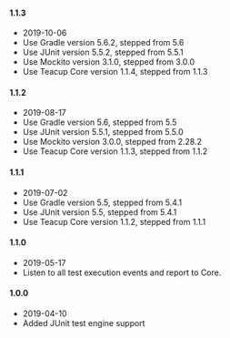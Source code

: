 #### 1.1.3
- 2019-10-06
- Use Gradle version 5.6.2, stepped from 5.6
- Use JUnit version 5.5.2, stepped from 5.5.1
- Use Mockito version 3.1.0, stepped from 3.0.0
- Use Teacup Core version 1.1.4, stepped from 1.1.3
#### 1.1.2
- 2019-08-17
- Use Gradle version 5.6, stepped from 5.5
- Use JUnit version 5.5.1, stepped from 5.5.0
- Use Mockito version 3.0.0, stepped from 2.28.2
- Use Teacup Core version 1.1.3, stepped from 1.1.2
#### 1.1.1
- 2019-07-02
- Use Gradle version 5.5, stepped from 5.4.1
- Use JUnit version 5.5, stepped from 5.4.1
- Use Teacup Core version 1.1.2, stepped from 1.1.1
#### 1.1.0
- 2019-05-17
- Listen to all test execution events and report to Core.
#### 1.0.0
- 2019-04-10
- Added JUnit test engine support